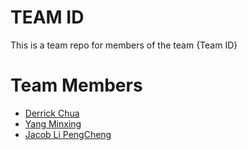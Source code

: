 # TEAM ID
This is a team repo for members of the team {Team ID}

# Team Members

* [Derrick Chua](members/Derrick.md)
* [Yang Minxing](members/yangMinxing.md)
* [Jacob Li PengCheng](members/jacob.md)
